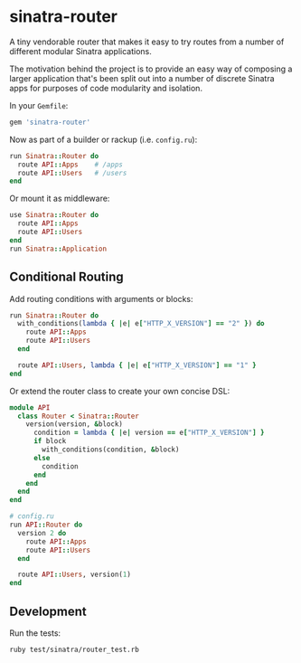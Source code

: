 sinatra-router
==============

A tiny vendorable router that makes it easy to try routes from a number of different modular Sinatra applications.

The motivation behind the project is to provide an easy way of composing a larger application that's been split out into a number of discrete Sinatra apps for purposes of code modularity and isolation.

In your `Gemfile`:

``` ruby
gem 'sinatra-router'
```

Now as part of a builder or rackup (i.e. `config.ru`):

``` ruby
run Sinatra::Router do
  route API::Apps    # /apps
  route API::Users   # /users
end
```

Or mount it as middleware:

``` ruby
use Sinatra::Router do
  route API::Apps
  route API::Users
end
run Sinatra::Application
```

## Conditional Routing

Add routing conditions with arguments or blocks:

``` ruby
run Sinatra::Router do
  with_conditions(lambda { |e| e["HTTP_X_VERSION"] == "2" }) do
    route API::Apps
    route API::Users
  end

  route API::Users, lambda { |e| e["HTTP_X_VERSION"] == "1" }
end
```

Or extend the router class to create your own concise DSL:

``` ruby
module API
  class Router < Sinatra::Router
    version(version, &block)
      condition = lambda { |e| version == e["HTTP_X_VERSION"] }
      if block
        with_conditions(condition, &block)
      else
        condition
      end
    end
  end
end

# config.ru
run API::Router do
  version 2 do
    route API::Apps
    route API::Users
  end

  route API::Users, version(1)
end
```

## Development

Run the tests:

``` bash
ruby test/sinatra/router_test.rb
```
